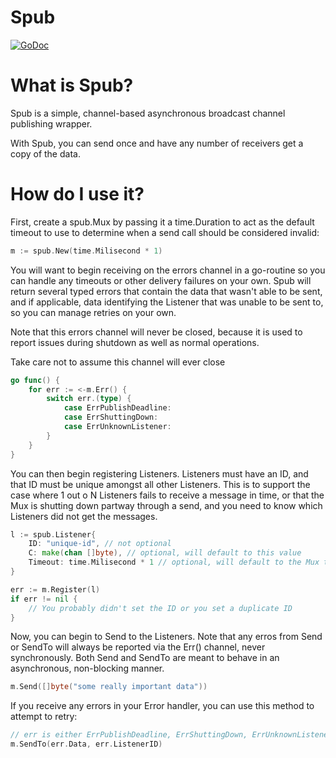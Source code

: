 # Spub
[![GoDoc](http://img.shields.io/badge/go-documentation-blue.svg?style=flat-square)](http://godoc.org/github.com/StabbyCutyou/spub)

# What is Spub?
Spub is a simple, channel-based asynchronous broadcast channel publishing wrapper.

With Spub, you can send once and have any number of receivers get a copy of the data.

# How do I use it?

First, create a spub.Mux by passing it a time.Duration to act as the default timeout to use to determine when a send call should be considered invalid:

```go
m := spub.New(time.Milisecond * 1)
```

You will want to begin receiving on the errors channel in a go-routine so you can handle any timeouts or other delivery failures on your own. Spub will return several typed errors that contain the data that wasn't able to be sent, and if applicable, data identifying the Listener that was unable to be sent to, so you can manage retries on your own.

Note that this errors channel will never be closed, because it is used to report issues during shutdown as well as normal operations.

Take care not to assume this channel will ever close

```go
go func() {
    for err := <-m.Err() {
        switch err.(type) {
            case ErrPublishDeadline:
            case ErrShuttingDown:
            case ErrUnknownListener:
        }
    }
}
```

You can then begin registering Listeners. Listeners must have an ID, and that ID must be unique amongst all other Listeners. This is to support the case where 1 out o N Listeners fails to receive a message in time, or that the Mux is shutting down partway through a send, and you need to know which Listeners did not get the messages.

```go
l := spub.Listener{
    ID: "unique-id", // not optional
    C: make(chan []byte), // optional, will default to this value
    Timeout: time.Milisecond * 1 // optional, will default to the Mux timeout you specified
}

err := m.Register(l)
if err != nil {
    // You probably didn't set the ID or you set a duplicate ID
}
```

Now, you can begin to Send to the Listeners. Note that any erros from Send or SendTo will always be reported via the Err() channel, never synchronously. Both Send and SendTo are meant to behave in an asynchronous, non-blocking manner.

```go
m.Send([]byte("some really important data"))
```

If you receive any errors in your Error handler, you can use this method to attempt to retry:

```go
// err is either ErrPublishDeadline, ErrShuttingDown, ErrUnknownListener
m.SendTo(err.Data, err.ListenerID)
```